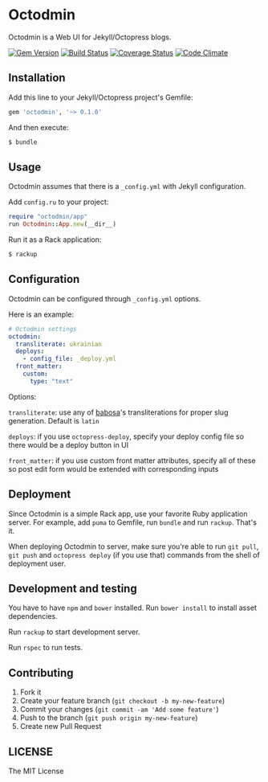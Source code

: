 # Octodmin

Octodmin is a Web UI for Jekyll/Octopress blogs.

[![Gem Version](https://badge.fury.io/rb/octodmin.svg)](http://badge.fury.io/rb/octodmin)
[![Build Status](https://secure.travis-ci.org/krasnoukhov/octodmin.svg?branch=master)](http://travis-ci.org/krasnoukhov/octodmin?branch=master)
[![Coverage Status](https://img.shields.io/coveralls/krasnoukhov/octodmin.svg)](https://coveralls.io/r/krasnoukhov/octodmin?branch=master)
[![Code Climate](https://img.shields.io/codeclimate/github/krasnoukhov/octodmin.svg)](https://codeclimate.com/github/krasnoukhov/octodmin)

## Installation

Add this line to your Jekyll/Octopress project's Gemfile:

```ruby
gem 'octodmin', '~> 0.1.0'
```

And then execute:

```bash
$ bundle
```

## Usage

Octodmin assumes that there is a `_config.yml` with Jekyll
configuration.

Add `config.ru` to your project:

```ruby
require "octodmin/app"
run Octodmin::App.new(__dir__)
```

Run it as a Rack application:

```bash
$ rackup
```

## Configuration

Octodmin can be configured through `_config.yml` options.

Here is an example:

```yaml
# Octodmin settings
octodmin:
  transliterate: ukrainian
  deploys:
    - config_file: _deploy.yml
  front_matter:
    custom:
      type: "text"
```

Options:

`transliterate`: use any of [babosa](https://github.com/norman/babosa#locale-sensitive-transliteration-with-support-for-many-languages)'s
transliterations for proper slug generation. Default is `latin`

`deploys`: if you use `octopress-deploy`, specify your deploy config
file so there would be a deploy button in UI

`front_matter`: if you use custom front matter attributes, specify all
of these so post edit form would be extended with corresponding inputs

## Deployment

Since Octodmin is a simple Rack app, use your favorite Ruby
application server.
For example, add `puma` to Gemfile, run `bundle` and run `rackup`.
That's it.

When deploying Octodmin to server, make sure you're able to run
`git pull`, `git push` and `octopress deploy` (if you use that)
commands from the shell of deployment user.

## Development and testing

You have to have `npm` and `bower` installed. Run `bower install` to
install asset dependencies.

Run `rackup` to start development server.

Run `rspec` to run tests.

## Contributing

1. Fork it
2. Create your feature branch (`git checkout -b my-new-feature`)
3. Commit your changes (`git commit -am 'Add some feature'`)
4. Push to the branch (`git push origin my-new-feature`)
5. Create new Pull Request

## LICENSE

The MIT License
